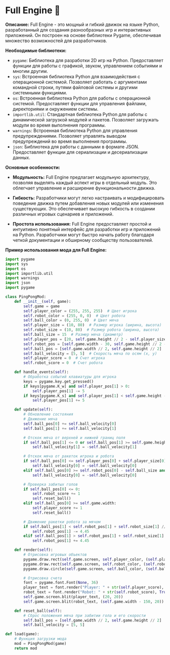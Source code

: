 # Full Engine 🚀

**Описание:**
Full Engine - это мощный и гибкий движок на языке Python, разработанный для создания разнообразных игр и интерактивных приложений. Он построен на основе библиотеки Pygame, обеспечивая множество возможностей для разработчиков.

**Необходимые библиотеки:**
- `pygame`: Библиотека для разработки 2D игр на Python. Предоставляет функции для работы с графикой, звуком, управлением событиями и многим другим.
- `sys`: Встроенная библиотека Python для взаимодействия с операционной системой. Позволяет работать с аргументами командной строки, путями файловой системы и другими системными функциями.
- `os`: Встроенная библиотека Python для работы с операционной системой. Предоставляет функции для управления файлами, директориями и окружением системы.
- `importlib.util`: Стандартная библиотека Python для работы с динамической загрузкой модулей и пакетов. Позволяет загружать модули во время выполнения программы.
- `warnings`: Встроенная библиотека Python для управления предупреждениями. Позволяет управлять выводом предупреждений во время выполнения программы.
- `json`: Библиотека для работы с данными в формате JSON. Предоставляет функции для сериализации и десериализации данных.

**Основные особенности:**
- **Модульность:** Full Engine предлагает модульную архитектуру, позволяя выделять каждый аспект игры в отдельный модуль. Это облегчает управление и расширение функциональности движка.
  
- **Гибкость:** Разработчики могут легко настраивать и модифицировать поведение движка путем добавления новых модулей или изменения существующих. Это обеспечивает высокую гибкость в создании различных игровых сценариев и приложений.
  
- **Простота использования:** Full Engine предоставляет простой и интуитивно понятный интерфейс для разработки игр и приложений на Python. Разработчики могут быстро начать работу благодаря четкой документации и обширному сообществу пользователей.

**Пример использования мода для Full Engine:**

```python
import pygame
import sys
import os
import importlib.util
import warnings
import json
import pygame

class PingPongMod:
    def __init__(self, game):
        self.game = game
        self.player_color = (255, 255, 255)  # Цвет игрока
        self.robot_color = (255, 0, 0)  # Цвет робота
        self.ball_color = (0, 255, 0)  # Цвет мяча
        self.player_size = (10, 80)  # Размер игрока (ширина, высота)
        self.robot_size = (10, 80)  # Размер робота (ширина, высота)
        self.ball_size = 15  # Размер мяча (диаметр)
        self.player_pos = [20, self.game.height // 2 - self.player_size[1] // 2]  # Положение игрока (x, y)
        self.robot_pos = [self.game.width - 30, self.game.height // 2 - self.robot_size[1] // 2]  # Положение робота (x, y)
        self.ball_pos = [self.game.width // 2, self.game.height // 2]  # Положение мяча (x, y)
        self.ball_velocity = [5, 5]  # Скорость мяча по осям (x, y)
        self.player_score = 0  # Счет игрока
        self.robot_score = 0  # Счет робота

    def handle_events(self):
        # Обработка событий клавиатуры для игрока
        keys = pygame.key.get_pressed()
        if keys[pygame.K_w] and self.player_pos[1] > 0:
            self.player_pos[1] -= 5
        if keys[pygame.K_s] and self.player_pos[1] < self.game.height - self.player_size[1]:
            self.player_pos[1] += 5

    def update(self):
        # Обновление состояния
        # Движение мяча
        self.ball_pos[0] += self.ball_velocity[0]
        self.ball_pos[1] += self.ball_velocity[1]

        # Отскок мяча от верхней и нижней границ поля
        if self.ball_pos[1] <= 0 or self.ball_pos[1] >= self.game.height - self.ball_size:
            self.ball_velocity[1] = -self.ball_velocity[1]

        # Отскок мяча от ракеток игрока и робота
        if self.ball_pos[0] <= self.player_pos[0] + self.player_size[0] and self.player_pos[1] <= self.ball_pos[1] <= self.player_pos[1] + self.player_size[1]:
            self.ball_velocity[0] = -self.ball_velocity[0]
        elif self.ball_pos[0] >= self.robot_pos[0] - self.ball_size and self.robot_pos[1] <= self.ball_pos[1] <= self.robot_pos[1] + self.robot_size[1]:
            self.ball_velocity[0] = -self.ball_velocity[0]

        # Проверка забитых голов
        if self.ball_pos[0] <= 0:
            self.robot_score += 1
            self.reset_ball()
        elif self.ball_pos[0] >= self.game.width:
            self.player_score += 1
            self.reset_ball()

        # Движение ракетки робота за мячом
        if self.ball_pos[1] < self.robot_pos[1] + self.robot_size[1] // 2:
            self.robot_pos[1] -= 4.45
        elif self.ball_pos[1] > self.robot_pos[1] + self.robot_size[1] // 2:
            self.robot_pos[1] += 4.45

    def render(self):
        # Отрисовка игровых объектов
        pygame.draw.rect(self.game.screen, self.player_color, (self.player_pos[0], self.player_pos[1], self.player_size[0], self.player_size[1]))
        pygame.draw.rect(self.game.screen, self.robot_color, (self.robot_pos[0], self.robot_pos[1], self.robot_size[0], self.robot_size[1]))
        pygame.draw.circle(self.game.screen, self.ball_color, (self.ball_pos[0], self.ball_pos[1]), self.ball_size)

        # Отрисовка счета
        font = pygame.font.Font(None, 36)
        player_text = font.render("Player: " + str(self.player_score), True, (255, 255, 255))
        robot_text = font.render("Robot: " + str(self.robot_score), True, (255, 255, 255))
        self.game.screen.blit(player_text, (20, 20))
        self.game.screen.blit(robot_text, (self.game.width - 150, 20))

    def reset_ball(self):
        # Сброс положения мяча при забитии гола и его скорости
        self.ball_pos = [self.game.width // 2, self.game.height // 2]
        self.ball_velocity = [5, 5]

def load(game):
    # Функция загрузки мода
    mod = PingPongMod(game)
    return mod



